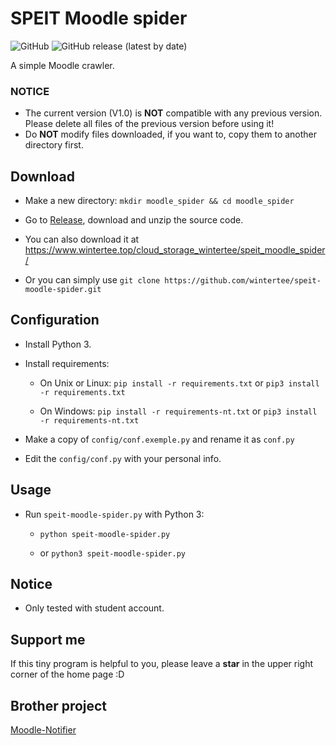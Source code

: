 # SPEIT Moodle spider

![GitHub](https://img.shields.io/github/license/wintertee/speit-moodle-spider)
![GitHub release (latest by date)](https://img.shields.io/github/v/release/wintertee/speit-moodle-spider)

A simple Moodle crawler.  

### NOTICE
- The current version (V1.0) is **NOT** compatible with any previous version. Please delete all files of the previous version before using it!
- Do **NOT** modify files downloaded, if you want to, copy them to another directory first.

## Download

- Make a new directory: `mkdir moodle_spider && cd moodle_spider`

- Go to [Release](https://github.com/wintertee/speit-moodle-spider/releases), download and unzip the source code.

- You can also download it at <https://www.wintertee.top/cloud_storage_wintertee/speit_moodle_spider/>

- Or you can simply use `git clone https://github.com/wintertee/speit-moodle-spider.git`

## Configuration

- Install Python 3.

- Install requirements:

  - On Unix or Linux: `pip install -r requirements.txt` or `pip3 install -r requirements.txt`

  - On Windows: `pip install -r requirements-nt.txt` or `pip3 install -r requirements-nt.txt`

- Make a copy of `config/conf.exemple.py` and rename it as `conf.py`

- Edit the `config/conf.py` with your personal info.  

## Usage

- Run `speit-moodle-spider.py` with Python 3:

  - `python speit-moodle-spider.py`
  
  - or `python3 speit-moodle-spider.py`

## Notice

- Only tested with student account.

## Support me

If this tiny program is helpful to you, please leave a **star** in the upper right corner of the home page :D

## Brother project

[Moodle-Notifier](https://github.com/davidliyutong/Moodle-Notifier)

